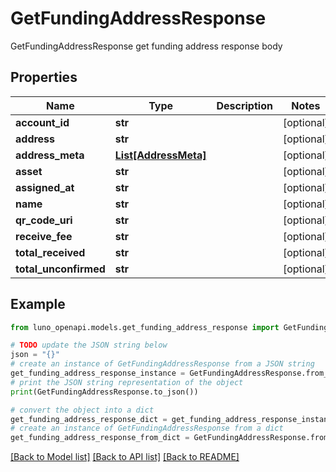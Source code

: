 # GetFundingAddressResponse

GetFundingAddressResponse get funding address response body

## Properties

Name | Type | Description | Notes
------------ | ------------- | ------------- | -------------
**account_id** | **str** |  | [optional] 
**address** | **str** |  | [optional] 
**address_meta** | [**List[AddressMeta]**](AddressMeta.md) |  | [optional] 
**asset** | **str** |  | [optional] 
**assigned_at** | **str** |  | [optional] 
**name** | **str** |  | [optional] 
**qr_code_uri** | **str** |  | [optional] 
**receive_fee** | **str** |  | [optional] 
**total_received** | **str** |  | [optional] 
**total_unconfirmed** | **str** |  | [optional] 

## Example

```python
from luno_openapi.models.get_funding_address_response import GetFundingAddressResponse

# TODO update the JSON string below
json = "{}"
# create an instance of GetFundingAddressResponse from a JSON string
get_funding_address_response_instance = GetFundingAddressResponse.from_json(json)
# print the JSON string representation of the object
print(GetFundingAddressResponse.to_json())

# convert the object into a dict
get_funding_address_response_dict = get_funding_address_response_instance.to_dict()
# create an instance of GetFundingAddressResponse from a dict
get_funding_address_response_from_dict = GetFundingAddressResponse.from_dict(get_funding_address_response_dict)
```
[[Back to Model list]](../README.md#documentation-for-models) [[Back to API list]](../README.md#documentation-for-api-endpoints) [[Back to README]](../README.md)


